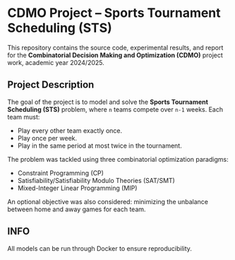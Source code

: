 # CDMO Project – Sports Tournament Scheduling (STS)

This repository contains the source code, experimental results, and report for the **Combinatorial Decision Making and Optimization (CDMO)** project work, academic year 2024/2025.

##  Project Description

The goal of the project is to model and solve the **Sports Tournament Scheduling (STS)** problem, where `n` teams compete over `n-1` weeks. Each team must:
- Play every other team exactly once.
- Play once per week.
- Play in the same period at most twice in the tournament.

The problem was tackled using three combinatorial optimization paradigms:
- Constraint Programming (CP)
- Satisfiability/Satisfiability Modulo Theories (SAT/SMT)
- Mixed-Integer Linear Programming (MIP)

An optional objective was also considered: minimizing the unbalance between home and away games for each team.

##  INFO

All models can be run through Docker to ensure reproducibility.


